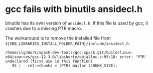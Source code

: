 # gcc fails with binutils ansidecl.h

binutils has its own version of `ansidecl.h`. If this file is used
by gcc, it crashes due to a missing PTR macro.

The workaround is to remove the installed file from `${XBB_LIBRARIES_INSTALL_FOLDER_PATH}/include/ansidecl.h`.

```
/home/ilg/Work/xpack-dev-tools/gcc-xpack.git/build/linux-x64/sources/gcc-12.3.0/libiberty/objalloc.c:95:18: error: 'PTR' undeclared (first use in this function)
   95 |   ret->chunks = (PTR) malloc (CHUNK_SIZE);
```
